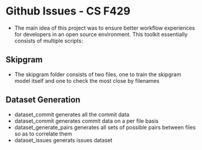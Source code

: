 # Github Issues - CS F429

-   The main idea of this project was to ensure better workflow experiences for developers in an open source environment. This toolkit essentially consists of multiple scripts:

## Skipgram

-   The skipgram folder consists of two files, one to train the skipgram model itself and one to check the most close by filenames

## Dataset Generation

-   dataset_commit generates all the commit data
-   dataset_commit generates commit data on a per file basis
-   dataset_generate_pairs generates all sets of possible pairs between files so as to correlate them
-   dataset_issues generats issues dataset
